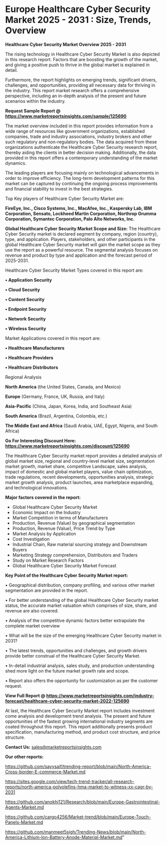  # Europe Healthcare Cyber Security Market 2025 - 2031 : Size, Trends, Overview

<Strong> Healthcare Cyber Security Market Overview 2025 - 2031</strong>

The rising technology in Healthcare Cyber Security Market is also depicted in this research report. Factors that are boosting the growth of the market, and giving a positive push to thrive in the global market is explained in detail.

Furthermore, the report highlights on emerging trends, significant drivers, challenges, and opportunities, providing all necessary data for thriving in the industry. This report market research offers a comprehensive perspective, including an in-depth analysis of the present and future scenarios within the industry.

<strong>Request Sample Report @ <a href=https://www.marketreportsinsights.com/sample/125690>https://www.marketreportsinsights.com/sample/125690</a></strong>

The market overview included in this report provides information from a wide range of resources like government organizations, established companies, trade and industry associations, industry brokers and other such regulatory and non-regulatory bodies. The data acquired from these organizations authenticate the Healthcare Cyber Security research report, thereby aiding the clients in better decision making. Additionally, the data provided in this report offers a contemporary understanding of the market dynamics.

The leading players are focusing mainly on technological advancements in order to improve efficiency. The long-term development patterns for this market can be captured by continuing the ongoing process improvements and financial stability to invest in the best strategies.

Top Key players of Healthcare Cyber Security Market are:

<strong>FireEye, Inc., Cisco Systems, Inc., MacAfee, Inc., Kaspersky Lab, IBM Corporation, Sensato, Lockheed Martin Corporation, Northrop Grumma Corporation, Symantec Corporation, Palo Alto Networks, Inc.</strong>

<strong><b>Global Healthcare Cyber Security Market Scope and Size:</b></strong>
The Healthcare Cyber Security market is declared segment by company, region (country), type, and application. Players, stakeholders, and other participants in the global Healthcare Cyber Security market will gain the market scope as they use the report as a powerful resource. The segmental analysis focuses on revenue and product by type and application and the forecast period of 2025-2031.

Healthcare Cyber Security Market Types covered in this report are:

<strong>• Application Security

• Cloud Security

• Content Security

• Endpoint Security

• Network Security

• Wireless Security</strong>

Market Applications covered in this report are:

<strong>• Healthcare Manufacturers

• Healthcare Providers

• Healthcare Distributors</strong> 

Regional Analysis

<strong>North America</strong> (the United States, Canada, and Mexico)

<strong>Europe</strong> (Germany, France, UK, Russia, and Italy)

<strong>Asia-Pacific</strong> (China, Japan, Korea, India, and Southeast Asia)

<strong>South America</strong> (Brazil, Argentina, Colombia, etc.)

<strong>The Middle East and Africa</strong> (Saudi Arabia, UAE, Egypt, Nigeria, and South Africa)

<strong>Go For Interesting Discount Here: <a href=https://www.marketreportsinsights.com/discount/125690>https://www.marketreportsinsights.com/discount/125690</a></strong>

The Healthcare Cyber Security market report provides a detailed analysis of global market size, regional and country-level market size, segmentation market growth, market share, competitive Landscape, sales analysis, impact of domestic and global market players, value chain optimization, trade regulations, recent developments, opportunities analysis, strategic market growth analysis, product launches, area marketplace expanding, and technological innovations.

<strong><b>Major factors covered in the report:</b></strong>
<ul>
  <li>Global Healthcare Cyber Security Market </li>
  <li>Economic Impact on the Industry</li>
  <li>Market Competition in terms of Manufacturers</li>
  <li>Production, Revenue (Value) by geographical segmentation</li>
  <li>Production, Revenue (Value), Price Trend by Type</li>
  <li>Market Analysis by Application</li>
  <li>Cost Investigation</li>
  <li>Industrial Chain, Raw material sourcing strategy and Downstream Buyers</li>
  <li>Marketing Strategy comprehension, Distributors and Traders</li>
  <li>Study on Market Research Factors</li>
  <li>Global Healthcare Cyber Security Market Forecast</li>
</ul>

<strong><b>Key Point of the Healthcare Cyber Security Market report:</b></strong>

• Geographical distribution, company profiling, and various other market segmentation are provided in the report.

• For better understanding of the global Healthcare Cyber Security market status, the accurate market valuation which comprises of size, share, and revenue are also covered.

• Analysis of the competitive dynamic factors better extrapolate the complete market overview

• What will be the size of the emerging Healthcare Cyber Security market in 2031?

• The latest trends, opportunities and challenges, and growth drivers provide better construal of the Healthcare Cyber Security Market.

• In-detail industrial analysis, sales study, and production understanding shed more light on the future market growth rate and scope.

• Report also offers the opportunity for customization as per the customer request.

<strong><b>View Full Report @ <a href=https://www.marketreportsinsights.com/industry-forecast/healthcare-cyber-security-market-2022-125690>https://www.marketreportsinsights.com/industry-forecast/healthcare-cyber-security-market-2022-125690</a></b></strong>


At last, the Healthcare Cyber Security Market report includes investment come analysis and development trend analysis. The present and future opportunities of the fastest growing international industry segments are coated throughout this report. This report additionally presents product specification, manufacturing method, and product cost structure, and price structure.

<strong>Contact Us:</strong>
sales@marketreportsinsights.com

<strong>Our other reports:</strong>

<a href=https://github.com/sayysaif/trending-report/blob/main/North-America-Cross-border-E-commerce-Market.md>https://github.com/sayysaif/trending-report/blob/main/North-America-Cross-border-E-commerce-Market.md</a>

<a href=https://sites.google.com/view/tech-trend-tracker/all-research-reports/north-america-polyolefins-hma-market-to-witness-xx-cagr-by-2031>https://sites.google.com/view/tech-trend-tracker/all-research-reports/north-america-polyolefins-hma-market-to-witness-xx-cagr-by-2031</a>

<a href=https://github.com/anokhi121/Research/blob/main/Europe-Gastrointestinal-Agents-Market.md>https://github.com/anokhi121/Research/blob/main/Europe-Gastrointestinal-Agents-Market.md</a>

<a href=https://github.com/cargo4256/Market-trend/blob/main/Europe-Touch-Panels-Market.md>https://github.com/cargo4256/Market-trend/blob/main/Europe-Touch-Panels-Market.md</a>

<a href=https://github.com/manmeet5sigh/Trending-News/blob/main/North-America-Lithium-Ion-Battery-Anode-Material-Market.md>https://github.com/manmeet5sigh/Trending-News/blob/main/North-America-Lithium-Ion-Battery-Anode-Material-Market.md</a>"
